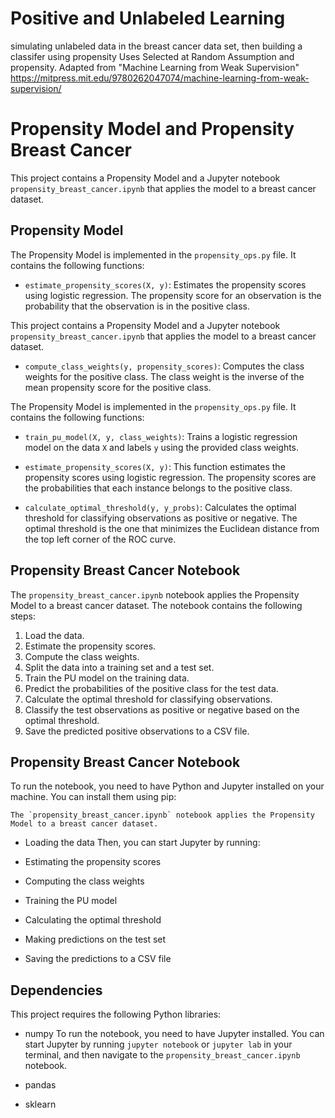 # Positive and Unlabeled Learning
simulating unlabeled data in the breast cancer data set, then building a classifer using propensity
Uses Selected at Random Assumption and propensity. Adapted from "Machine Learning from Weak Supervision" https://mitpress.mit.edu/9780262047074/machine-learning-from-weak-supervision/


# Propensity Model and Propensity Breast Cancer

This project contains a Propensity Model and a Jupyter notebook `propensity_breast_cancer.ipynb` that applies the model to a breast cancer dataset.

## Propensity Model

The Propensity Model is implemented in the `propensity_ops.py` file. It contains the following functions:


- `estimate_propensity_scores(X, y)`: Estimates the propensity scores using logistic regression. The propensity score for an observation is the probability that the observation is in the positive class.

This project contains a Propensity Model and a Jupyter notebook `propensity_breast_cancer.ipynb` that applies the model to a breast cancer dataset.

- `compute_class_weights(y, propensity_scores)`: Computes the class weights for the positive class. The class weight is the inverse of the mean propensity score for the positive class.

The Propensity Model is implemented in the `propensity_ops.py` file. It contains the following functions:

- `train_pu_model(X, y, class_weights)`: Trains a logistic regression model on the data `X` and labels `y` using the provided class weights.

- `estimate_propensity_scores(X, y)`: This function estimates the propensity scores using logistic regression. The propensity scores are the probabilities that each instance belongs to the positive class.

- `calculate_optimal_threshold(y, y_probs)`: Calculates the optimal threshold for classifying observations as positive or negative. The optimal threshold is the one that minimizes the Euclidean distance from the top left corner of the ROC curve.

## Propensity Breast Cancer Notebook

The `propensity_breast_cancer.ipynb` notebook applies the Propensity Model to a breast cancer dataset. The notebook contains the following steps:

1. Load the data.
2. Estimate the propensity scores.
3. Compute the class weights.
4. Split the data into a training set and a test set.
5. Train the PU model on the training data.
6. Predict the probabilities of the positive class for the test data.
7. Calculate the optimal threshold for classifying observations.
8. Classify the test observations as positive or negative based on the optimal threshold.
9. Save the predicted positive observations to a CSV file.



## Propensity Breast Cancer Notebook

To run the notebook, you need to have Python and Jupyter installed on your machine. You can install them using pip:

```
The `propensity_breast_cancer.ipynb` notebook applies the Propensity Model to a breast cancer dataset. 
```

- Loading the data
Then, you can start Jupyter by running:

- Estimating the propensity scores
- Computing the class weights
- Training the PU model
- Calculating the optimal threshold
- Making predictions on the test set
- Saving the predictions to a CSV file


## Dependencies

This project requires the following Python libraries:

- numpy
To run the notebook, you need to have Jupyter installed. You can start Jupyter by running `jupyter notebook` or `jupyter lab` in your terminal, and then navigate to the `propensity_breast_cancer.ipynb` notebook.

- pandas
- sklearn

